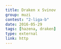 ```yaml
---
title: Draken x Svinov
group: muzi
contest: "2-liga-b"
date: 2016-05-29
tags: [hazena, draken]
type: external
link: http
---
```

